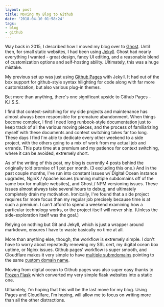 ```yaml
---
layout: post
title: Moving My Blog to Github
date: '2018-04-10 01:58:24'
tags:
- blog
- github
---
```


Way back in 2015, I described how I moved my blog over to [Ghost](https://blog.chander.app/2015/11/21/setting-up-my-ghost-blog.html). Until then, for small static websites, I had been using [Jekyll](https://jekyllrb.com/). Ghost had nearly everything I wanted - great design, fancy UI editing, and a reasonable blend of customization options and self-hosting ability. Ultimately, this was a huge mistake.

My previous set up was just using [Github Pages](https://pages.github.com/) with Jekyll. It had out of the box support for github-style syntax hilighting for code along with far more customization, but also various plug-in themes.

But more than anything, there's one significant upside to Github Pages - K.I.S.S.

I find that context-switching for my side projects and maintenance has almost always been responsible for premature abandonment. When things become complex, I find I need long runbook-style documentation just to keep track of all the various moving pieces, and the process of familiarizing myself with these documents and context switching takes far too long. These days I find I'm able to dedicate every other weekend to a side project, with the others going to a mix of work from my actual job and errands. This puts time at a premium and my patience for context switching, where it can be avoided, extremely short.

As of the writing of this post, my blog is currently 4 posts behind the originally told promise of 1 pst per month. (3 excluding this one.) And in the past couple months, I've run into constant issues w/ Digital Ocean instance upgrades, NginX / Apache issues (running multiple subdomains off of the same box for multiple websites), and Ghost / NPM versioning issues. These issues almost always take several hours to debug, and ultimately completely drain my motivation. Ironically, I've found that a side project requires far more focus than my regular job precisely because time is at such a premium. I can't afford to spend a weekend examining how a particular technology works, or the project itself will never ship. (Unless the side-exploration itself was the goal.)

Relying on nothing but Git and Jekyll, which is just a wrapper around markdown, ensures I have to waste basically no time at all.

More than anything else, though, the workflow is extremely simple. I don't have to worry about repeatedly renewing my SSL cert, my digital ocean box uptime, or Nginx issues. Github pages' workflow is super smooth, and Cloudflare makes it very simple to have [multiple submdomains](https://stackoverflow.com/questions/10685961/multiple-github-pages-and-custom-domains-via-dns?utm_medium=organic&utm_source=google_rich_qa&utm_campaign=google_rich_qa) pointing to the same [custom domain name](https://help.github.com/articles/setting-up-a-custom-subdomain/).

Moving from digital ocean to Github pages was also super easy thanks to [Frozen Flask](https://pythonhosted.org/Frozen-Flask/) which converted my very simple flask websites into a static one.

Ultiamtely, I'm hoping that this will be the last move for my blog. Using Pages and Cloudlfare, I'm hoping, will allow me to focus on writing more than all the other distractions.